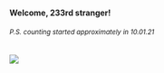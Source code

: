 #### Welcome, 233rd stranger!

###### <sup>P.S. counting started approximately in 10.01.21</sup>

<img src="https://kraftwerk28.pp.ua/vcnt.png"></img>
